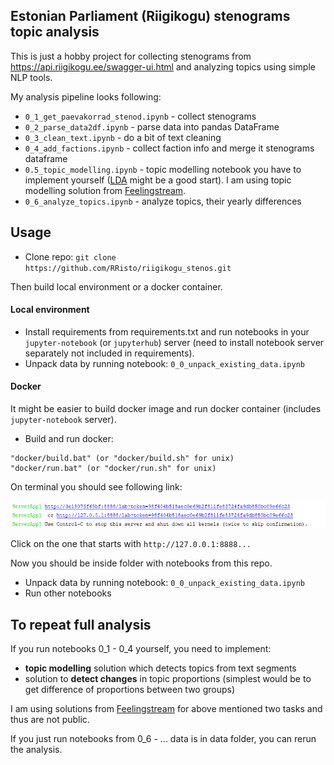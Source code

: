 ## Estonian Parliament (Riigikogu) stenograms topic analysis

This is just a hobby project for collecting stenograms from 
https://api.riigikogu.ee/swagger-ui.html and analyzing topics using simple NLP tools. 

My analysis pipeline looks following:
- `0_1_get_paevakorrad_stenod.ipynb` - collect stenograms
- `0_2_parse_data2df.ipynb` - parse data into pandas DataFrame
- `0_3_clean_text.ipynb` - do a bit of text cleaning
- `0_4_add_factions.ipynb` - collect faction info and merge 
 it stenograms dataframe
- `0.5_topic_modelling.ipynb` - topic modelling notebook you have to 
implement yourself ([LDA](https://radimrehurek.com/gensim/models/ldamodel.html) might be
 a good start).
I am using topic modelling solution from 
[Feelingstream](https://www.feelingstream.com/). 
- `0_6_analyze_topics.ipynb` - analyze topics, their yearly differences


## Usage
- Clone repo: `git clone https://github.com/RRisto/riigikogu_stenos.git`

Then build local environment or a docker container.

#### Local environment
- Install requirements from requirements.txt and run notebooks 
in your `jupyter-notebook` (or `jupyterhub`) server (need to install 
notebook server separately not included in requirements).
- Unpack data by running notebook: `0_0_unpack_existing_data.ipynb`


#### Docker 
It might be easier to build docker image and run docker container (includes `jupyter-notebook` server).

- Build and run docker:
<pre><code>"docker/build.bat" (or "docker/build.sh" for unix) 
"docker/run.bat" (or "docker/run.sh" for unix)</code></pre>
 On terminal you should see following link: 

 ![](https://github.com/RRisto/riigikogu_stenos/blob/master/images/server.PNG)

Click on the one that starts with `http://127.0.0.1:8888...` 
  
Now you should be inside folder with notebooks from this repo.

- Unpack data by running notebook: `0_0_unpack_existing_data.ipynb`
- Run other notebooks

## To repeat full analysis

If you run notebooks 0_1 - 0_4 yourself, you need to implement:
 
 - **topic modelling** solution which detects topics from text segments
 - solution to **detect changes** in topic proportions 
 (simplest would be to get difference of proportions between two groups)

I am using solutions from [Feelingstream](https://www.feelingstream.com/) 
for above mentioned two tasks and thus are not public.

If you just run notebooks from 0_6 - ... 
data is in data folder, you can rerun the analysis.
